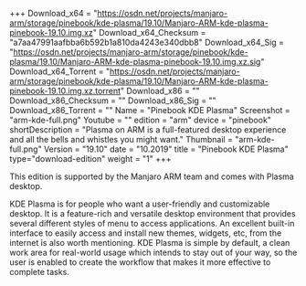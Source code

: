 +++
Download_x64 = "https://osdn.net/projects/manjaro-arm/storage/pinebook/kde-plasma/19.10/Manjaro-ARM-kde-plasma-pinebook-19.10.img.xz"
Download_x64_Checksum = "a7aa47991aafbba6b592b1a810da4243e340dbb8"
Download_x64_Sig = "https://osdn.net/projects/manjaro-arm/storage/pinebook/kde-plasma/19.10/Manjaro-ARM-kde-plasma-pinebook-19.10.img.xz.sig"
Download_x64_Torrent = "https://osdn.net/projects/manjaro-arm/storage/pinebook/kde-plasma/19.10/Manjaro-ARM-kde-plasma-pinebook-19.10.img.xz.torrent"
Download_x86 = ""
Download_x86_Checksum = ""
Download_x86_Sig = ""
Download_x86_Torrent = ""
Name = "Pinebook KDE Plasma"
Screenshot = "arm-kde-full.png"
Youtube = ""
edition = "arm"
device = "pinebook"
shortDescription = "Plasma on ARM is a full-featured desktop experience and all the bells and whistles you might want."
Thumbnail = "arm-kde-full.png"
Version = "19.10"
date = "10.2019"
title = "Pinebook KDE Plasma"
type="download-edition"
weight = "1"
+++

This edition is supported by the Manjaro ARM team and comes with Plasma desktop.

KDE Plasma is for people who want a user-friendly and customizable desktop. It is a feature-rich and versatile desktop environment that provides several different styles of menu to access applications. An excellent built-in interface to easily access and install new themes, widgets, etc, from the internet is also worth mentioning. KDE Plasma is simple by default, a clean work area for real-world usage which intends to stay out of your way, so the user is enabled to create the workflow that makes it more effective to complete tasks.
